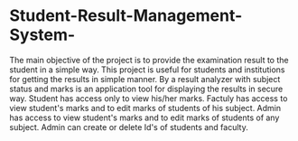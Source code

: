 # Student-Result-Management-System-
The main objective of the project is to provide the examination result to the student in a simple way.
This project is useful for students and institutions for getting the results in simple manner.
By a result analyzer with subject status and marks is an application tool for displaying the results in secure way.
Student has access only to view his/her marks.
Factuly has access to view student's marks and to edit marks of students of his subject.
Admin has access to view student's marks and to edit marks of students of any subject.
Admin can create or delete Id's of students and faculty.
